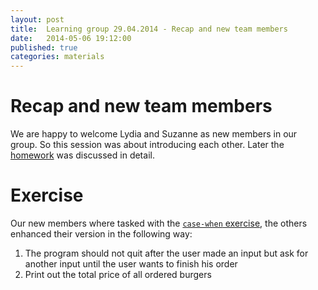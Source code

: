 ```yaml
---
layout: post
title:  Learning group 29.04.2014 - Recap and new team members
date:   2014-05-06 19:12:00
published: true
categories: materials
---
```


# Recap and new team members
We are happy to welcome Lydia and Suzanne as new members in our group. So this session was about introducing each other.
Later the [homework](http://www.codecademy.com/courses/ruby-beginner-en-L3ZCI/0/1?curriculum_id=5059f8619189a5000201fbcb) was discussed in detail.

# Exercise
Our new members where tasked with the [`case-when` exercise](http://rubyseeds.github.io/materials/2014/04/15/zen-of-ruby.html), the others enhanced their version in the following way:

1. The program should not quit after the user made an input but ask for another input until the user wants to finish his order
2. Print out the total price of all ordered burgers

